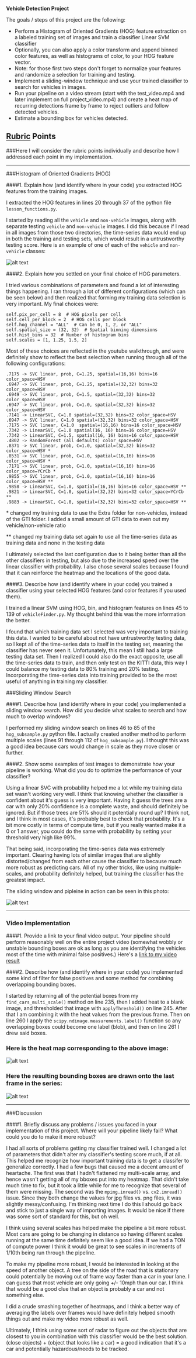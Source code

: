 **Vehicle Detection Project**

The goals / steps of this project are the following:

* Perform a Histogram of Oriented Gradients (HOG) feature extraction on a labeled training set of images and train a classifier Linear SVM classifier
* Optionally, you can also apply a color transform and append binned color features, as well as histograms of color, to your HOG feature vector. 
* Note: for those first two steps don't forget to normalize your features and randomize a selection for training and testing.
* Implement a sliding-window technique and use your trained classifier to search for vehicles in images.
* Run your pipeline on a video stream (start with the test_video.mp4 and later implement on full project_video.mp4) and create a heat map of recurring detections frame by frame to reject outliers and follow detected vehicles.
* Estimate a bounding box for vehicles detected.

[//]: # (Image References)
[image1]: ./examples/car_not_car.png
[image2]: ./examples/HOG_example.jpg
[image3]: ./examples/figure_1.png
[image5]: ./examples/figure_1-heat.png
[image6]: ./examples/labels_map.png
[image7]: ./examples/figure_1-1.png
[video1]: ./output_project_video.mp4

## [Rubric](https://review.udacity.com/#!/rubrics/513/view) Points
###Here I will consider the rubric points individually and describe how I addressed each point in my implementation.  

---

###Histogram of Oriented Gradients (HOG)

####1. Explain how (and identify where in your code) you extracted HOG features from the training images.

I extracted the HOG features in lines 20 through 37 of the python file `lesson_functions.py`.  

I started by reading all the `vehicle` and `non-vehicle` images, along with separate testing `vehicle` and `non-vehicle` images. I did this because if I read in all images from those two directories, the time-series data would end up in both the training and testing sets, which would result in a untrustworthy testing score.  Here is an example of one of each of the `vehicle` and `non-vehicle` classes:

![alt text][image1]


####2. Explain how you settled on your final choice of HOG parameters.

I tried various combinations of parameters and found a lot of interesting things happening. I ran through a lot of different configurations (which can be seen below) and then realized that forming my training data selection is very important. My final choices were: 
```self.orient = 9  # HOG orientations
self.pix_per_cell = 8  # HOG pixels per cell
self.cell_per_block = 2  # HOG cells per block
self.hog_channel = "ALL"  # Can be 0, 1, 2, or "ALL"
self.spatial_size = (32, 32)  # Spatial binning dimensions
self.hist_bins = 32  # Number of histogram bins
self.scales = [1, 1.25, 1.5, 2]
```
Most of these choices are reflected in the youtube walkthrough, and were definitely show to reflect the best selection when running through all of the following configurations:
        
```.7174 -> SVC linear, prob, spatial=(16,16) color_space=HSV 
.7175 -> SVC linear, prob, C=1.25, spatial=(16,16) bins=16 color_space=HSV
.6947 -> SVC linear, prob, C=1.25, spatial=(32,32) bins=32 color_space=HSV
.6949 -> SVC linear, prob, C=1.5, spatial=(32,32) bins=32 color_space=HSV
.6947 -> SVC linear, prob, C=1.0, spatial=(32,32) bins=32 color_space=HSV
.7141 -> LinearSVC, C=1.0 spatial=(32,32) bins=32 color_space=HSV
.6947 -> SVC linear, C=1.0 spatial=(32,32) bins=32 color_space=HSV
.7175 -> SVC linear, C=1.0  spatial=(16,16) bins=16 color_space=HSV
.7342 -> LinearSVC, C=1.0 spatial(16, 16) bins=16 color_space=HSV
.7342 -> LinearSVC, C=1.5, spatial(16, 16) bins=16 color_space=HSV
.4802 -> RandomForest (all defaults) color_space=HSV
.8371 -> SVC linear, prob, C=1.0, spatial=(32,32) bins=32 color_space=HSV *
.8531 -> SVC linear, prob, C=1.0, spatial=(16,16) bins=16 color_space=HSV *
.7171 -> SVC linear, prob, C=1.0, spatial=(16,16) bins=16 color_space=YCrCb *
.9855 -> SVC linear, prob, C=1.0, spatial=(16,16) bins=16 color_space=HSV **
.9858 -> LinearSVC, C=1.0, spatial=(16,16) bins=16 color_space=HSV **
.9821 -> LinearSVC, C=1.0, spatial=(32,32) bins=32 color_space=YCrCb **
.9883 -> LinearSVC, C=1.0, spatial=(32,32) bins=32 color_space=HSV **
```
\* changed my training data to use the Extra folder for non-vehicles, instead of the GTI folder. I added a small amount of GTI data to even out my vehicle/non-vehicle ratio

** changed my training data set again to use all the time-series data as training data and none in the testing data

I ultimately selected the last configuration due to it being better than all the other classifiers in testing, but also due to the increased speed over the linear classifier with probability. I also chose several scales because I found that it can reinforce the heatmap and the locations of the good data.

####3. Describe how (and identify where in your code) you trained a classifier using your selected HOG features (and color features if you used them).

I trained a linear SVM using HOG, bin, and histogram features on lines 45 to 139 of `vehicleFinder.py`. My thought behind this was the more information the better.

I found that which training data set I selected was very important to training this data. I wanted to be careful about not have untrustworthy testing data, so I kept all of the time-series data to itself in the testing set, meaning the classifier has never seen it. Unfortunately, this mean I still had a large testing data set. Then I realized I could also do the exact opposite, use all the time-series data to train, and then only test on the KITTI data, this way I could balance my testing data to 80% training and 20% testing. Incorporating the time-series data into training provided to be the most useful of anything in training my classifier.

###Sliding Window Search

####1. Describe how (and identify where in your code) you implemented a sliding window search.  How did you decide what scales to search and how much to overlap windows?

I performed my sliding window search on lines 46 to 85 of the `hog_subsample.py` python file. I actually created another method to perform multiple scales (lines 91 through 112 of `hog_subsample.py`). I thought this was a good idea because cars would change in scale as they move closer or further.


####2. Show some examples of test images to demonstrate how your pipeline is working.  What did you do to optimize the performance of your classifier?

Using a linear SVC with probability helped me a lot while my training data set wasn't working very well. I think that knowing whether the classifier is confident about it's guess is very important. Having it guess the trees are a car with only 20% confidence is a complete waste, and should definitely be ignored. But if those trees are 51% should it potentially round up? I think not, and I think in most cases, it's probably best to check that probability. It's a bit more costly in terms of compute time, but if you really wanted make it a 0 or 1 answer, you could do the same with probability by setting your threshold very high like 99%.
 
 That being said, incorporating the time-series data was extremely important. Clearing having lots of similar images that are slightly distorted/changed from each other cause the classifier to because much more robust as predicting cars. All of my other tricks, like using multiple-scales, and probability definitely helped, but training the classifier has the greatest impact.
 
 The sliding window and pipleine in action can be seen in this photo:

![alt text][image3]

---

### Video Implementation

####1. Provide a link to your final video output.  Your pipeline should perform reasonably well on the entire project video (somewhat wobbly or unstable bounding boxes are ok as long as you are identifying the vehicles most of the time with minimal false positives.)
Here's a [link to my video result](./output_project_video.mp4)


####2. Describe how (and identify where in your code) you implemented some kind of filter for false positives and some method for combining overlapping bounding boxes.

I started by returning all of the potential boxes from my `find_cars_multi_scale()` method on line 235, then I added heat to a blank image, and thresholded that image with `applyThreshold()` on line 245. After that I am combining it with the heat values from the previous frame. Then on line 260 I apply the `scipy.ndimage.measurements.label()` function so any overlapping boxes could become one label (blob), and then on line 261 I drew said boxes.

### Here is the heat map corresponding to the above image:

![alt text][image5]

### Here the resulting bounding boxes are drawn onto the last frame in the series:
![alt text][image7]



---

###Discussion

####1. Briefly discuss any problems / issues you faced in your implementation of this project.  Where will your pipeline likely fail?  What could you do to make it more robust?

I had all sorts of problems getting my classifier trained well. I changed a lot of parameters that didn't alter my classifier's testing score much, if at all. This helped me recognize how important training data is to get a classifer to generalize correctly. I had a few bugs that caused me a decent amount of heartache. The first was that I hadn't flattened my multi-scale array, and hence wasn't getting all of my bboxes put into my heatmap. That didn't take much time to fix, but it took a little while for me to recognize that several of them were missing. The second was the `mpimg.imread()` vs. `cv2.imread()` issue. Since they both change the values for jpg files vs. png files, it was slightly messy/confusing. I'm thinking next time I do this I should go back and stick to just a single way of importing images. It would be nice if there was some sort of standard for this, but oh well.

I think using several scales has helped make the pipeline a bit more robust. Most cars are going to be changing in distance so having different scales running at the same time definitely seem like a good idea. If we had a TON of compute power I think it would be great to see scales in increments of 1/10th being run through the pipeline.

To make my pipeline more robust, I would be interested in looking at the speed of another object. A tree on the side of the road that is stationary could potentially be moving out of frame way faster than a car in your lane. I can guess that most vehicle are only going +/- 10mph than our car. I think that would be a good clue that an object is probably a car and not something else.

I did a crude smashing together of heatmaps, and I think a better way of averaging the labels over frames would have definitely helped smooth things out and make my video more robust as well. 

Ultimately, I think using some sort of radar to figure out the objects that are closest to you in combination with this classifier would be the best solution. (close objects) + (object that looks like a car) = a good indication that it's a car and potentially hazardous/needs to be tracked.

